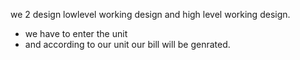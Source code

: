 we 2 design lowlevel working design and high level working design.
- we have to enter the unit 
- and according to our unit our bill will be genrated.
